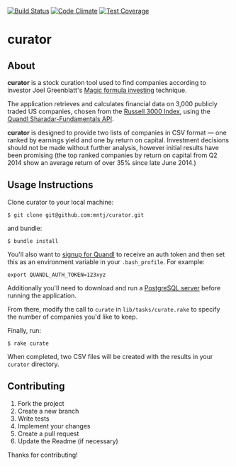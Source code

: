 [![Build Status](https://travis-ci.org/mntj/curator.svg?branch=master)](https://travis-ci.org/mntj/curator)
[![Code Climate](https://codeclimate.com/github/mntj/curator/badges/gpa.svg)](https://codeclimate.com/github/mntj/curator)
[![Test Coverage](https://codeclimate.com/github/mntj/curator/badges/coverage.svg)](https://codeclimate.com/github/mntj/curator)

# curator
## About
**curator** is a stock curation tool used to find companies according to investor Joel Greenblatt's [Magic formula investing](http://en.wikipedia.org/wiki/Magic_formula_investing) technique.

The application retrieves and calculates financial data on 3,000 publicly traded US companies, chosen from the [Russell 3000 Index](https://www.russell.com/indexes/americas/indexes/fact-sheet.page?ic=US3000), using the [Quandl Sharadar-Fundamentals API](https://www.quandl.com/SHARADAR).

**curator** is designed to provide two lists of companies in CSV format — one ranked by earnings yield and one by return on capital. Investment decisions should not be made without further analysis, however initial results have been promising (the top ranked companies by return on capital from Q2 2014 show an average return of over 35% since late June 2014.)

## Usage Instructions

Clone curator to your local machine:

    $ git clone git@github.com:mntj/curator.git

and bundle:

    $ bundle install

You'll also want to [signup for Quandl](https://www.quandl.com/) to receive an auth token and then set this as an environment variable in your ```.bash_profile```. For example:

    export QUANDL_AUTH_TOKEN=123xyz

Additionally you'll need to download and run a [PostgreSQL server](http://postgresapp.com) before running the application.

From there, modify the call to ```curate``` in ```lib/tasks/curate.rake``` to specify the number of companies you'd like to keep.

Finally, run:

    $ rake curate

When completed, two CSV files will be created with the results in your ```curator``` directory.

## Contributing

1. Fork the project
2. Create a new branch
3. Write tests
4. Implement your changes
5. Create a pull request
6. Update the Readme (if necessary)

Thanks for contributing!

